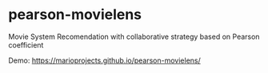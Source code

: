 # pearson-movielens
Movie System Recomendation with collaborative strategy based on Pearson coefficient

Demo: https://marioprojects.github.io/pearson-movielens/
